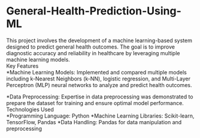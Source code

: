 # General-Health-Prediction-Using-ML
This project involves the development of a machine learning-based system designed to predict general health outcomes. The goal is to improve diagnostic accuracy and reliability in healthcare by leveraging multiple machine learning models.
<br>
Key Features
<br>
*Machine Learning Models: Implemented and compared multiple models including k-Nearest Neighbors (k-NN), logistic regression, and Multi-Layer Perceptron (MLP) neural networks to analyze and predict health outcomes.

*Data Preprocessing: Expertise in data preprocessing was demonstrated to prepare the dataset for training and ensure optimal model performance.
<br>
Technologies Used
<br>
*Programming Language: Python
*Machine Learning Libraries: Scikit-learn, TensorFlow, Pandas
*Data Handling: Pandas for data manipulation and preprocessing
